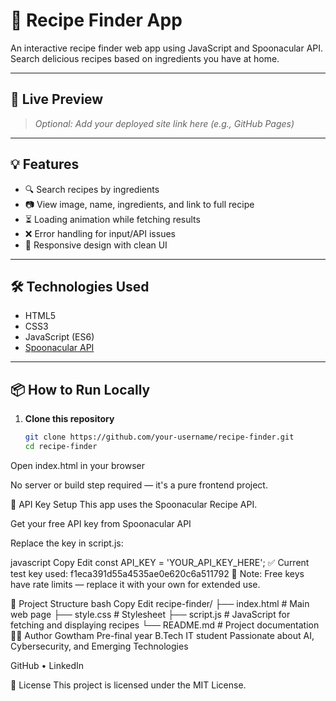 # 🍴 Recipe Finder App

An interactive recipe finder web app using JavaScript and Spoonacular API.  
Search delicious recipes based on ingredients you have at home.

---

## 🚀 Live Preview

> _Optional: Add your deployed site link here (e.g., GitHub Pages)_

---

## 💡 Features

- 🔍 Search recipes by ingredients  
- 📷 View image, name, ingredients, and link to full recipe  
- ⏳ Loading animation while fetching results  
- ❌ Error handling for input/API issues  
- 📱 Responsive design with clean UI  

---

## 🛠️ Technologies Used

- HTML5  
- CSS3  
- JavaScript (ES6)  
- [Spoonacular API](https://spoonacular.com/food-api)

---

## 📦 How to Run Locally

1. **Clone this repository**
   ```bash
   git clone https://github.com/your-username/recipe-finder.git
   cd recipe-finder
Open index.html in your browser

No server or build step required — it's a pure frontend project.

🔑 API Key Setup
This app uses the Spoonacular Recipe API.

Get your free API key from Spoonacular API

Replace the key in script.js:

javascript
Copy
Edit
const API_KEY = 'YOUR_API_KEY_HERE';
✅ Current test key used: f1eca391d55a4535ae0e620c6a511792
📌 Note: Free keys have rate limits — replace it with your own for extended use.

📁 Project Structure
bash
Copy
Edit
recipe-finder/
├── index.html       # Main web page
├── style.css        # Stylesheet
├── script.js        # JavaScript for fetching and displaying recipes
└── README.md        # Project documentation
👨‍💻 Author
Gowtham
Pre-final year B.Tech IT student
Passionate about AI, Cybersecurity, and Emerging Technologies

GitHub • LinkedIn

📄 License
This project is licensed under the MIT License.
